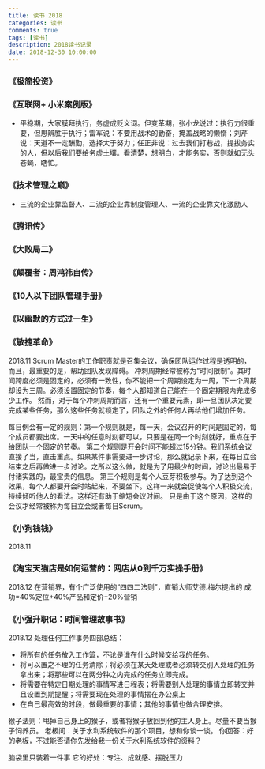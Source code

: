 ```yaml
---
title: 读书 2018
categories: 读书
comments: true
tags: [读书]
description: 2018读书记录
date: 2018-12-30 10:00:00
---
```


### 《极简投资》


### 《互联网+ 小米案例版》

 - 平稳期，大家膜拜执行，务虚成贬义词。但变革期，张小龙说过：执行力很重要，但思辨胜于执行；雷军说：不要用战术的勤奋，掩盖战略的懒惰；刘芹说：天道不一定酬勤，选择大于努力；任正非说：过去我们打巷战，提拔务实的人，但以后我们要给务虚土壤。看清楚，想明白，才能务实，否则就如无头苍蝇，瞎忙。

### 《技术管理之巅》

 - 三流的企业靠监督人、二流的企业靠制度管理人、一流的企业靠文化激励人

### 《腾讯传》

### 《大败局二》

### 《颠覆者：周鸿祎自传》

### 《10人以下团队管理手册》

### 《以幽默的方式过一生》

### 《敏捷革命》

2018.11
Scrum Master的工作职责就是召集会议，确保团队运作过程是透明的，而且，最重要的是，帮助团队发现障碍。
冲刺周期经常被称为“时间限制”。其时间跨度必须是固定的，必须有一致性，你不能把一个周期设定为一周，下一个周期却设为三周。必须设置固定的节奏，每个人都知道自己能在一个固定期限内完成多少工作。
然而，对于每个冲刺周期而言，还有一个重要元素，即一旦团队决定要完成某些任务，那么这些任务就锁定了，团队之外的任何人再给他们增加任务。

每日例会有一定的规则：第一个规则就是，每一天，会议召开的时间是固定的，每个成员都要出席。一天中的任意时刻都可以，只要是在同一个时刻就好，重点在于给团队一个固定的节奏。
第二个规则是开会时间不能超过15分钟。我们系统会议直接了当，直击重点。如果某件事需要进一步讨论，那么就记录下来，在每日立会结束之后再做进一步讨论。之所以这么做，就是为了用最少的时间，讨论出最易于付诸实践的，最宝贵的信息。
第三个规则是每个人豆芽积极参与。为了达到这个效果，每个人都要开会时站起来，不要坐下。这样一来就会促使每个人积极交流，持续倾听他人的看法。这样还有助于缩短会议时间。
只是由于这个原因，这样的会议才经常被称为每日立会或者每日Scrum。


### 《小狗钱钱》

2018.11

### 《淘宝天猫店是如何运营的：网店从0到千万实操手册》

2018.12
在营销界，有个广泛使用的“四四二法则”，直销大师艾德.梅尔提出的 成功=40%定位+40%产品和定价+20%营销

### 《小强升职记：时间管理故事书》

2018.12
处理任何工作事务四部总结：

 - 将所有的任务放入工作篮，不论是谁在什么时候交给我的任务。
 - 将可以置之不理的任务清除；将必须在某天处理或者必须转交别人处理的任务拿出来；将那些可以在两分钟之内完成的任务立即完成。
 - 将需要在特定日期处理的事情写进日程表；将需要别人处理的事情立即转交并且设置到期提醒；将需要现在处理的事情摆在办公桌上
 - 在自己最高效的时段，做最重要的事情；其他的事情也做合理安排。

猴子法则：甩掉自己身上的猴子，或者将猴子放回到他的主人身上。尽量不要当猴子饲养员。
老板问：关于水利系统软件的那个项目，想和你谈一谈。
你回答：好的老板，不过能否请你先发给我一份关于水利系统软件的资料？

脑袋里只装着一件事
它的好处：专注、成就感、摆脱压力